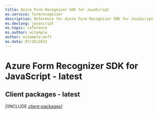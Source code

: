 ```yaml
---
title: Azure Form Recognizer SDK for JavaScript
ms.service: formrecognizer
description: Reference for Azure Form Recognizer SDK for JavaScript
ms.devlang: javascript
ms.topic: reference
ms.author: witemple
author: witemple-msft
ms.data: 07/26/2022
---
```

# Azure Form Recognizer SDK for JavaScript - latest

## Client packages - latest
[!INCLUDE [client-packages](form-recognizer-client-index.md)]